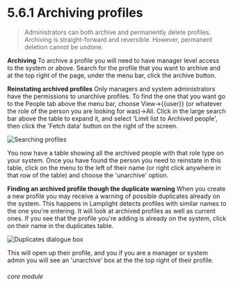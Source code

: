 # 5.6.1    Archiving profiles

>Administrators can both archive and permanently delete profiles. Archiving is straight-forward and reversible. However, permanent deletion cannot be undone.

**Archiving**
 To archive a profile you will need to have manager level access to the system or above. Search for the profile that you want to archive and at the top right of the page, under the menu bar, click the archive button.  

**Reinstating archived profiles**
Only managers and system administrators have the permissions to unarchive profiles.
To find the one that you want go to the People tab above the menu bar, choose View->{{user}} (or whatever the role of the person you are looking for was)->All. Click in the large search bar above the table to expand it, and select 'Limit list to Archived people', then click the 'Fetch data' button on the right of the screen. 

![Searching profiles](813a.png)

You now have a table showing all the archived people with that role type on your system. Once you have found the person you need to reinstate in this table, click on the menu to the left of their name (or right click anywhere in that row of the table) and choose the 'unarchive' option.

**Finding an archived profile though the duplicate warning**
When you create a new profile you may receive a warning of possible duplicates already on the system. This happens in Lamplight detects profiles with similar names to the one you're entering. It will look at archived profiles as well as current ones. If you see that the profile you're adding is already on the system, click on their name in the duplicates table. 

![Duplicates dialogue box](813b.png)

This will open up their profile, and you if you are a manager or system admin you will see an 'unarchive' box at the the top right of their profile. 


###### core module

